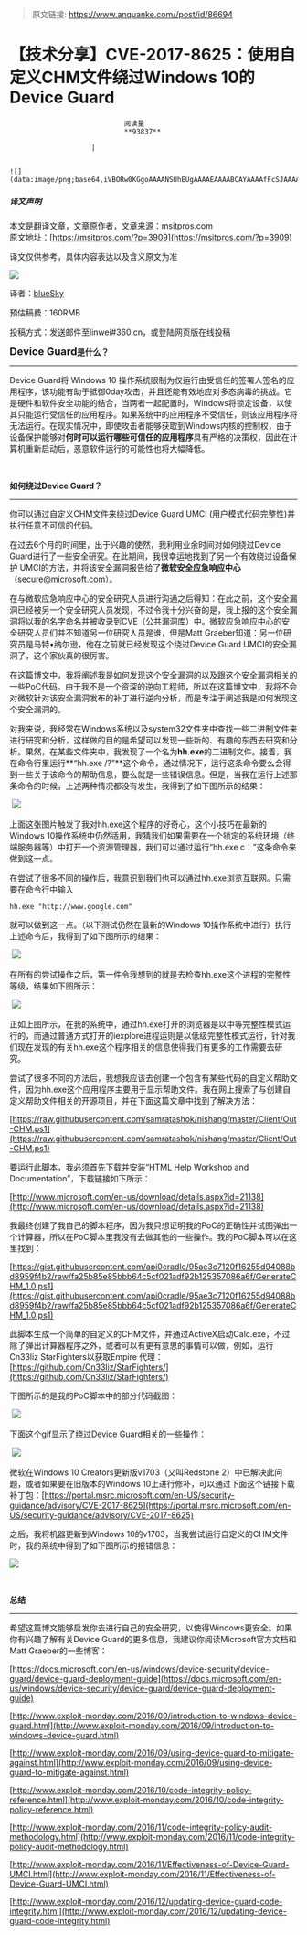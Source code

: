 > 原文链接: https://www.anquanke.com//post/id/86694 


# 【技术分享】CVE-2017-8625：使用自定义CHM文件绕过Windows 10的Device Guard


                                阅读量   
                                **93837**
                            
                        |
                        
                                                                                                                                    ![](data:image/png;base64,iVBORw0KGgoAAAANSUhEUgAAAAEAAAABCAYAAAAfFcSJAAAAAXNSR0IArs4c6QAAAARnQU1BAACxjwv8YQUAAAAJcEhZcwAADsQAAA7EAZUrDhsAAAANSURBVBhXYzh8+PB/AAffA0nNPuCLAAAAAElFTkSuQmCC)
                                                                                            



##### 译文声明

本文是翻译文章，文章原作者，文章来源：msitpros.com
                                <br>原文地址：[https://msitpros.com/?p=3909](https://msitpros.com/?p=3909)

译文仅供参考，具体内容表达以及含义原文为准

[![](https://p1.ssl.qhimg.com/t01cb9d9d679a0a8073.png)](https://p1.ssl.qhimg.com/t01cb9d9d679a0a8073.png)

译者：[blueSky](http://bobao.360.cn/member/contribute?uid=1233662000)

预估稿费：160RMB

投稿方式：发送邮件至linwei#360.cn，或登陆网页版在线投稿



**<strong style="font-size: 18px;text-indent: 32px">Device Guard**是什么？</strong>

****

Device Guard将 Windows 10 操作系统限制为仅运行由受信任的签署人签名的应用程序，该功能有助于抵御0day攻击，并且还能有效地应对多态病毒的挑战。它是硬件和软件安全功能的结合，当两者一起配置时，Windows将锁定设备，以使其只能运行受信任的应用程序。如果系统中的应用程序不受信任，则该应用程序将无法运行。在现实情况中，即使攻击者能够获取到Windows内核的控制权，由于设备保护能够对**何时可以运行哪些可信任的应用程序**具有严格的决策权，因此在计算机重新启动后，恶意软件运行的可能性也将大幅降低。

<br>

**如何绕过Device Guard？**

****

你可以通过自定义CHM文件来绕过Device Guard UMCI (用户模式代码完整性)并执行任意不可信的代码。

在过去6个月的时间里，出于兴趣的使然，我利用业余时间对如何绕过Device Guard进行了一些安全研究。在此期间，我很幸运地找到了另一个有效绕过设备保护 UMCI的方法，并将该安全漏洞报告给了**微软安全应急响应中心**（secure@microsoft.com）。

在与微软应急响应中心的安全研究人员进行沟通之后得知：在此之前，这个安全漏洞已经被另一个安全研究人员发现，不过令我十分兴奋的是，我上报的这个安全漏洞将以我的名字命名并被收录到CVE（公共漏洞库）中。微软应急响应中心的安全研究人员们并不知道另一位研究人员是谁，但是Matt Graeber知道：另一位研究员是马特•纳尔逊，他在之前就已经发现这个绕过Device Guard UMCI的安全漏洞了，这个家伙真的很厉害。

在这篇博文中，我将阐述我是如何发现这个安全漏洞的以及跟这个安全漏洞相关的一些PoC代码。由于我不是一个资深的逆向工程师，所以在这篇博文中，我将不会对微软针对该安全漏洞发布的补丁进行逆向分析，而是专注于阐述我是如何发现这个安全漏洞的。

对我来说，我经常在Windows系统以及system32文件夹中查找一些二进制文件来进行研究和分析，这样做的目的是希望可以发现一些新的、有趣的东西去研究和分析。果然，在某些文件夹中，我发现了一个名为**hh.exe**的二进制文件。接着，我在命令行里运行**“hh.exe /?”**这个命令，通过情况下，运行这条命令要么会得到一些关于该命令的帮助信息，要么就是一些错误信息。但是，当我在运行上述那条命令的时候，上述两种情况都没有发生，我得到了如下图所示的结果：

 [![](https://p1.ssl.qhimg.com/t01de2d51ade2530892.png)](https://p1.ssl.qhimg.com/t01de2d51ade2530892.png)

上面这张图片触发了我对hh.exe这个程序的好奇心，这个小技巧在最新的Windows 10操作系统中仍然适用，我猜我们如果需要在一个锁定的系统环境（终端服务器等）中打开一个资源管理器，我们可以通过运行“hh.exe c：”这条命令来做到这一点。

在尝试了很多不同的操作后，我意识到我们也可以通过hh.exe浏览互联网。只需要在命令行中输入

```
hh.exe "http://www.google.com"
```

就可以做到这一点。（以下测试仍然在最新的Windows 10操作系统中进行）执行上述命令后，我得到了如下图所示的结果：

 [![](https://p4.ssl.qhimg.com/t01e095c49a27452b15.png)](https://p4.ssl.qhimg.com/t01e095c49a27452b15.png)

在所有的尝试操作之后，第一件令我想到的就是去检查hh.exe这个进程的完整性等级，结果如下图所示：

 [![](https://p2.ssl.qhimg.com/t019778f75a468b47f8.png)](https://p2.ssl.qhimg.com/t019778f75a468b47f8.png)

正如上图所示，在我的系统中，通过hh.exe打开的浏览器是以中等完整性模式运行的，而通过普通方式打开的iexplore进程运则是以低级完整性模式运行，针对我们现在发现的有关hh.exe这个程序相关的信息使得我们有更多的工作需要去研究。

尝试了很多不同的方法后，我想我应该去创建一个包含有某些代码的自定义帮助文件，因为hh.exe这个应用程序主要用于显示帮助文件。我在网上搜索了与创建自定义帮助文件相关的开源项目，并在下面这篇文章中找到了解决方法：

[https://raw.githubusercontent.com/samratashok/nishang/master/Client/Out-CHM.ps1](https://raw.githubusercontent.com/samratashok/nishang/master/Client/Out-CHM.ps1)

要运行此脚本，我必须首先下载并安装“HTML Help Workshop and Documentation”，下载链接如下所示：

[http://www.microsoft.com/en-us/download/details.aspx?id=21138](http://www.microsoft.com/en-us/download/details.aspx?id=21138)

我最终创建了我自己的脚本程序，因为我只想证明我的PoC的正确性并试图弹出一个计算器，所以在PoC脚本里我没有去做其他的一些操作。我的PoC脚本可以在这里找到：

[https://gist.githubusercontent.com/api0cradle/95ae3c7120f16255d94088bd8959f4b2/raw/fa25b85e85bbb64c5cf021adf92b125357086a6f/GenerateCHM_1.0.ps1](https://gist.githubusercontent.com/api0cradle/95ae3c7120f16255d94088bd8959f4b2/raw/fa25b85e85bbb64c5cf021adf92b125357086a6f/GenerateCHM_1.0.ps1)

此脚本生成一个简单的自定义的CHM文件，并通过ActiveX启动Calc.exe，不过除了弹出计算器程序之外，或者可以有更有意思的事情可以做，例如，运行Cn33liz StarFighters以获取Empire 代理：[https://github.com/Cn33liz/StarFighters/](https://github.com/Cn33liz/StarFighters/)

下图所示的是我的PoC脚本中的部分代码截图：

 [![](https://p0.ssl.qhimg.com/t0152a96fc3ecdbb148.png)](https://p0.ssl.qhimg.com/t0152a96fc3ecdbb148.png)

下面这个gif显示了绕过Device Guard相关的一些操作：

 [![](https://p1.ssl.qhimg.com/t01837f5521a5b8090c.gif)](https://p1.ssl.qhimg.com/t01837f5521a5b8090c.gif)

微软在Windows 10 Creators更新版v1703（又叫Redstone 2）中已解决此问题，或者如果要在旧版本的Windows 10上进行修补，可以通过下面这个链接下载补丁包：[https://portal.msrc.microsoft.com/en-US/security-guidance/advisory/CVE-2017-8625](https://portal.msrc.microsoft.com/en-US/security-guidance/advisory/CVE-2017-8625)

之后，我将机器更新到Windows 10的v1703，当我尝试运行自定义的CHM文件时，我的系统中得到了如下图所示的报错信息：

[![](https://p3.ssl.qhimg.com/t01aa8d6a57dbbac6dc.png)](https://p3.ssl.qhimg.com/t01aa8d6a57dbbac6dc.png)

 

**总结**

****

希望这篇博文能够启发你去进行自己的安全研究，以使得Windows更安全。如果你有兴趣了解有关Device Guard的更多信息，我建议你阅读Microsoft官方文档和Matt Graeber的一些博客：

[https://docs.microsoft.com/en-us/windows/device-security/device-guard/device-guard-deployment-guide](https://docs.microsoft.com/en-us/windows/device-security/device-guard/device-guard-deployment-guide)

[http://www.exploit-monday.com/2016/09/introduction-to-windows-device-guard.html](http://www.exploit-monday.com/2016/09/introduction-to-windows-device-guard.html)

[http://www.exploit-monday.com/2016/09/using-device-guard-to-mitigate-against.html](http://www.exploit-monday.com/2016/09/using-device-guard-to-mitigate-against.html)

[http://www.exploit-monday.com/2016/10/code-integrity-policy-reference.html](http://www.exploit-monday.com/2016/10/code-integrity-policy-reference.html)

[http://www.exploit-monday.com/2016/11/code-integrity-policy-audit-methodology.html](http://www.exploit-monday.com/2016/11/code-integrity-policy-audit-methodology.html)

[http://www.exploit-monday.com/2016/11/Effectiveness-of-Device-Guard-UMCI.html](http://www.exploit-monday.com/2016/11/Effectiveness-of-Device-Guard-UMCI.html)

[http://www.exploit-monday.com/2016/12/updating-device-guard-code-integrity.html](http://www.exploit-monday.com/2016/12/updating-device-guard-code-integrity.html)
